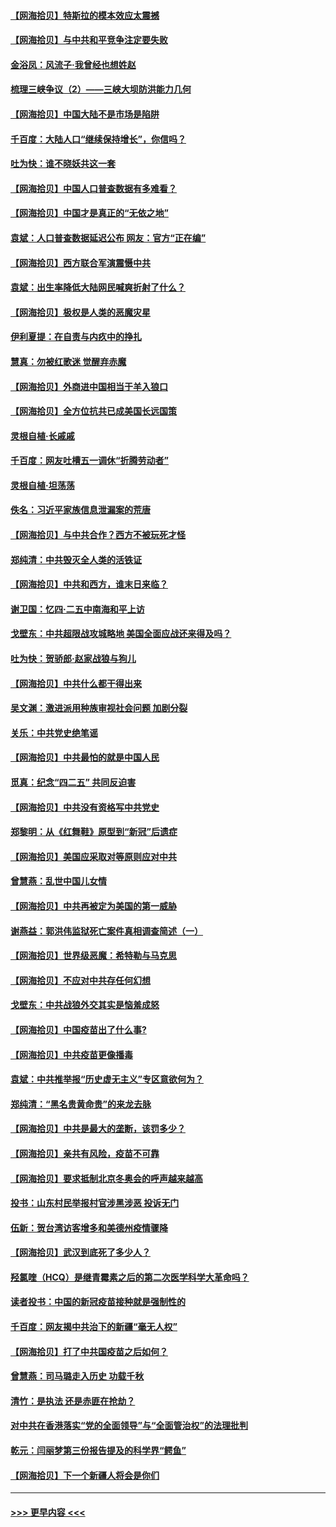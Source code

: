 #### [【网海拾贝】特斯拉的模本效应太震撼](../pages/nsc993/n12925626.md?t=05062352) 
#### [【网海拾贝】与中共和平竞争注定要失败](../pages/nsc993/n12923326.md?t=05062352) 
#### [金浴凤：风流子‧我曾经也想姓赵](../pages/nsc993/n12920911.md?t=05062352) 
#### [梳理三峡争议（2）——三峡大坝防洪能力几何](../pages/nsc993/n12920173.md?t=05062352) 
#### [【网海拾贝】中国大陆不是市场是陷阱](../pages/nsc993/n12920143.md?t=05062352) 
#### [千百度：大陆人口“继续保持增长”，你信吗？](../pages/nsc993/n12918946.md?t=05062352) 
#### [吐为快：谁不晓妖共这一套](../pages/nsc993/n12918941.md?t=05062352) 
#### [【网海拾贝】中国人口普查数据有多难看？](../pages/nsc993/n12917822.md?t=05062352) 
#### [【网海拾贝】中国才是真正的“无依之地”](../pages/nsc993/n12915845.md?t=05062352) 
#### [袁斌：人口普查数据延迟公布 网友：官方“正在编”](../pages/nsc993/n12915748.md?t=05062352) 
#### [【网海拾贝】西方联合军演震慑中共](../pages/nsc993/n12913466.md?t=05062352) 
#### [袁斌：出生率降低大陆网民喊爽折射了什么？](../pages/nsc993/n12913365.md?t=05062352) 
#### [【网海拾贝】极权是人类的恶魔灾星](../pages/nsc993/n12910697.md?t=05062352) 
#### [伊利夏提：在自责与内疚中的挣扎](../pages/nsc993/n12910493.md?t=05062352) 
#### [慧真：勿被红歌迷 觉醒弃赤魔](../pages/nsc993/n12910485.md?t=05062352) 
#### [【网海拾贝】外商进中国相当于羊入狼口](../pages/nsc993/n12908274.md?t=05062352) 
#### [【网海拾贝】全方位抗共已成美国长远国策](../pages/nsc993/n12906878.md?t=05062352) 
#### [灵根自植‧长戚戚](../pages/nsc993/n12905585.md?t=05062352) 
#### [千百度：网友吐槽五一调休“折腾劳动者”](../pages/nsc993/n12905934.md?t=05062352) 
#### [灵根自植‧坦荡荡](../pages/nsc993/n12905562.md?t=05062352) 
#### [佚名：习近平家族信息泄漏案的荒唐](../pages/nsc993/n12904705.md?t=05062352) 
#### [【网海拾贝】与中共合作？西方不被玩死才怪](../pages/nsc993/n12903873.md?t=05062352) 
#### [郑纯清：中共毁灭全人类的活铁证](../pages/nsc993/n12903785.md?t=05062352) 
#### [【网海拾贝】中共和西方，谁末日来临？](../pages/nsc993/n12903482.md?t=05062352) 
#### [谢卫国：忆四‧二五中南海和平上访](../pages/nsc993/n12902192.md?t=05062352) 
#### [戈壁东：中共超限战攻城略地 美国全面应战还来得及吗？](../pages/nsc993/n12902297.md?t=05062352) 
#### [吐为快：贺骄郎‧赵家战狼与狗儿](../pages/nsc993/n12902280.md?t=05062352) 
#### [【网海拾贝】中共什么都干得出来](../pages/nsc993/n12897500.md?t=05062352) 
#### [吴文渊：激进派用种族审视社会问题 加剧分裂](../pages/nsc993/n12893881.md?t=05062352) 
#### [关乐：中共党史绝笔谣](../pages/nsc993/n12897270.md?t=05062352) 
#### [【网海拾贝】中共最怕的就是中国人民](../pages/nsc993/n12894705.md?t=05062352) 
#### [觅真：纪念“四二五” 共同反迫害](../pages/nsc993/n12894553.md?t=05062352) 
#### [【网海拾贝】中共没有资格写中共党史](../pages/nsc993/n12892231.md?t=05062352) 
#### [郑黎明：从《红舞鞋》原型到“新冠”后遗症](../pages/nsc993/n12890469.md?t=05062352) 
#### [【网海拾贝】美国应采取对等原则应对中共](../pages/nsc993/n12889176.md?t=05062352) 
#### [曾慧燕：乱世中国儿女情](../pages/nsc993/n12887931.md?t=05062352) 
#### [【网海拾贝】中共再被定为美国的第一威胁](../pages/nsc993/n12887580.md?t=05062352) 
#### [谢燕益：郭洪伟监狱死亡案件真相调查简述（一）](../pages/nsc993/n12885648.md?t=05062352) 
#### [【网海拾贝】世界级恶魔：希特勒与马克思](../pages/nsc993/n12884062.md?t=05062352) 
#### [【网海拾贝】不应对中共存任何幻想](../pages/nsc993/n12881460.md?t=05062352) 
#### [戈壁东：中共战狼外交其实是恼羞成怒](../pages/nsc993/n12880392.md?t=05062352) 
#### [【网海拾贝】中国疫苗出了什么事?](../pages/nsc993/n12879124.md?t=05062352) 
#### [【网海拾贝】中共疫苗更像播毒](../pages/nsc993/n12876631.md?t=05062352) 
#### [袁斌：中共推举报“历史虚无主义”专区意欲何为？](../pages/nsc993/n12876530.md?t=05062352) 
#### [郑纯清：“黑名贵黄命贵”的来龙去脉](../pages/nsc993/n12875589.md?t=05062352) 
#### [【网海拾贝】中共是最大的垄断，该罚多少？](../pages/nsc993/n12874006.md?t=05062352) 
#### [【网海拾贝】亲共有风险，疫苗不可靠](../pages/nsc993/n12872224.md?t=05062352) 
#### [【网海拾贝】要求抵制北京冬奥会的呼声越来越高](../pages/nsc993/n12868962.md?t=05062352) 
#### [投书：山东村民举报村官涉黑涉恶 投诉无门](../pages/nsc993/n12869726.md?t=05062352) 
#### [伍新：贺台湾访客增多和美德州疫情骤降](../pages/nsc993/n12865651.md?t=05062352) 
#### [【网海拾贝】武汉到底死了多少人？](../pages/nsc993/n12863707.md?t=05062352) 
#### [羟氯喹（HCQ）是继青霉素之后的第二次医学科学大革命吗？](../pages/nsc993/n12638564.md?t=05062352) 
#### [读者投书：中国的新冠疫苗接种就是强制性的](../pages/nsc993/n12859932.md?t=05062352) 
#### [千百度：网友揭中共治下的新疆“毫无人权”](../pages/nsc993/n12858385.md?t=05062352) 
#### [【网海拾贝】打了中共国疫苗之后如何？](../pages/nsc993/n12857866.md?t=05062352) 
#### [曾慧燕：司马璐走入历史 功载千秋](../pages/nsc993/n12856996.md?t=05062352) 
#### [清竹：是执法 还是赤匪在抢劫？](../pages/nsc993/n12856952.md?t=05062352) 
#### [对中共在香港落实“党的全面领导”与“全面管治权”的法理批判](../pages/nsc993/n12856929.md?t=05062352) 
#### [乾元：闫丽梦第三份报告提及的科学界“鳄鱼”](../pages/nsc993/n12855985.md?t=05062352) 
#### [【网海拾贝】下一个新疆人将会是你们](../pages/nsc993/n12855864.md?t=05062352) 

----
#### [ >>> 更早内容 <<< ](../indexes/nsc993-earlier.md)
